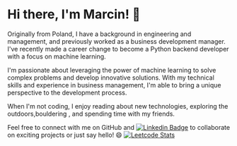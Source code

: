# Hi there, I'm Marcin! 👋

Originally from Poland, I have a background in engineering and management, and previously worked as a business development manager. I've recently made a career change to become a Python backend developer with a focus on machine learning.

I'm passionate about leveraging the power of machine learning to solve complex problems and develop innovative solutions. With my technical skills and experience in business management, I'm able to bring a unique perspective to the development process.

When I'm not coding, I enjoy reading about new technologies, exploring the outdoors,bouldering , and spending time with my friends.

Feel free to connect with me on GitHub and [![Linkedin Badge](https://img.shields.io/badge/Marcin%20Ignaszak-0A66C2?style=flat-square&logo=Linkedin&logoColor=white&labelColor=0A66C2&link=https://www.linkedin.com/in/marcin-ignaszak-4311a1172/)](https://www.linkedin.com/in/marcin-ignaszak-4311a1172/) to collaborate on exciting projects or just say hello! 😄
[![Leetcode Stats](https://leetcard.jacoblin.cool/MarcinIgna)](https://leetcode.com/MarcinIgna)
